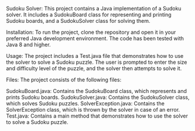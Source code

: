 Sudoku Solver:
This project contains a Java implementation of a Sudoku solver. It includes a SudokuBoard class for representing and printing Sudoku boards, and a SudokuSolver class for solving them.

Installation:
To run the project, clone the repository and open it in your preferred Java development environment. The code has been tested with Java 8 and higher.

Usage:
The project includes a Test.java file that demonstrates how to use the solver to solve a Sudoku puzzle. The user is prompted to enter the size and difficulty level of the puzzle, and the solver then attempts to solve it.

Files:
The project consists of the following files:

SudokuBoard.java: Contains the SudokuBoard class, which represents and prints Sudoku boards.
SudokuSolver.java: Contains the SudokuSolver class, which solves Sudoku puzzles.
SolverException.java: Contains the SolverException class, which is thrown by the solver in case of an error.
Test.java: Contains a main method that demonstrates how to use the solver to solve a Sudoku puzzle.
